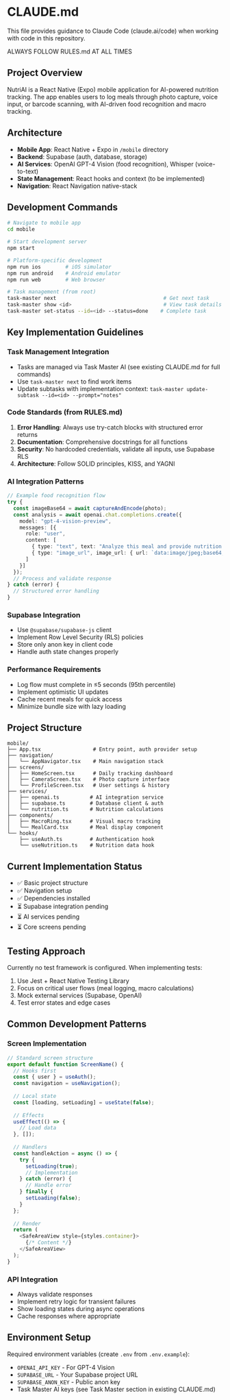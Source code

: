# CLAUDE.md

This file provides guidance to Claude Code (claude.ai/code) when working with code in this repository.

ALWAYS FOLLOW RULES.md AT ALL TIMES

## Project Overview

NutriAI is a React Native (Expo) mobile application for AI-powered nutrition tracking. The app enables users to log meals through photo capture, voice input, or barcode scanning, with AI-driven food recognition and macro tracking.

## Architecture

- **Mobile App**: React Native + Expo in `/mobile` directory
- **Backend**: Supabase (auth, database, storage)
- **AI Services**: OpenAI GPT-4 Vision (food recognition), Whisper (voice-to-text)
- **State Management**: React hooks and context (to be implemented)
- **Navigation**: React Navigation native-stack

## Development Commands

```bash
# Navigate to mobile app
cd mobile

# Start development server
npm start

# Platform-specific development
npm run ios        # iOS simulator
npm run android    # Android emulator
npm run web        # Web browser

# Task management (from root)
task-master next                                   # Get next task
task-master show <id>                              # View task details
task-master set-status --id=<id> --status=done    # Complete task
```

## Key Implementation Guidelines

### Task Management Integration
- Tasks are managed via Task Master AI (see existing CLAUDE.md for full commands)
- Use `task-master next` to find work items
- Update subtasks with implementation context: `task-master update-subtask --id=<id> --prompt="notes"`

### Code Standards (from RULES.md)
1. **Error Handling**: Always use try-catch blocks with structured error returns
2. **Documentation**: Comprehensive docstrings for all functions
3. **Security**: No hardcoded credentials, validate all inputs, use Supabase RLS
4. **Architecture**: Follow SOLID principles, KISS, and YAGNI

### AI Integration Patterns
```typescript
// Example food recognition flow
try {
  const imageBase64 = await captureAndEncode(photo);
  const analysis = await openai.chat.completions.create({
    model: "gpt-4-vision-preview",
    messages: [{
      role: "user",
      content: [
        { type: "text", text: "Analyze this meal and provide nutrition data" },
        { type: "image_url", image_url: { url: `data:image/jpeg;base64,${imageBase64}` }}
      ]
    }]
  });
  // Process and validate response
} catch (error) {
  // Structured error handling
}
```

### Supabase Integration
- Use `@supabase/supabase-js` client
- Implement Row Level Security (RLS) policies
- Store only anon key in client code
- Handle auth state changes properly

### Performance Requirements
- Log flow must complete in ≤5 seconds (95th percentile)
- Implement optimistic UI updates
- Cache recent meals for quick access
- Minimize bundle size with lazy loading

## Project Structure

```
mobile/
├── App.tsx                 # Entry point, auth provider setup
├── navigation/            
│   └── AppNavigator.tsx    # Main navigation stack
├── screens/               
│   ├── HomeScreen.tsx      # Daily tracking dashboard
│   ├── CameraScreen.tsx    # Photo capture interface
│   └── ProfileScreen.tsx   # User settings & history
├── services/              
│   ├── openai.ts          # AI integration service
│   ├── supabase.ts        # Database client & auth
│   └── nutrition.ts       # Nutrition calculations
├── components/            
│   ├── MacroRing.tsx      # Visual macro tracking
│   └── MealCard.tsx       # Meal display component
└── hooks/                 
    ├── useAuth.ts         # Authentication hook
    └── useNutrition.ts    # Nutrition data hook
```

## Current Implementation Status

- ✅ Basic project structure
- ✅ Navigation setup
- ✅ Dependencies installed
- ⏳ Supabase integration pending
- ⏳ AI services pending
- ⏳ Core screens pending

## Testing Approach

Currently no test framework is configured. When implementing tests:
1. Use Jest + React Native Testing Library
2. Focus on critical user flows (meal logging, macro calculations)
3. Mock external services (Supabase, OpenAI)
4. Test error states and edge cases

## Common Development Patterns

### Screen Implementation
```typescript
// Standard screen structure
export default function ScreenName() {
  // Hooks first
  const { user } = useAuth();
  const navigation = useNavigation();
  
  // Local state
  const [loading, setLoading] = useState(false);
  
  // Effects
  useEffect(() => {
    // Load data
  }, []);
  
  // Handlers
  const handleAction = async () => {
    try {
      setLoading(true);
      // Implementation
    } catch (error) {
      // Handle error
    } finally {
      setLoading(false);
    }
  };
  
  // Render
  return (
    <SafeAreaView style={styles.container}>
      {/* Content */}
    </SafeAreaView>
  );
}
```

### API Integration
- Always validate responses
- Implement retry logic for transient failures
- Show loading states during async operations
- Cache responses where appropriate

## Environment Setup

Required environment variables (create `.env` from `.env.example`):
- `OPENAI_API_KEY` - For GPT-4 Vision
- `SUPABASE_URL` - Your Supabase project URL
- `SUPABASE_ANON_KEY` - Public anon key
- Task Master AI keys (see Task Master section in existing CLAUDE.md)